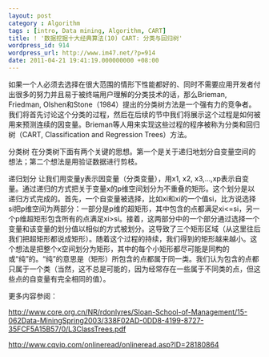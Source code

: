 ```yaml
---
layout: post
category : Algorithm
tags : [intro, Data mining, Algorithm, CART]
title: ! '数据挖掘十大经典算法(10) CART: 分类与回归树'
wordpress_id: 914
wordpress_url: http://www.im47.net/?p=914
date: 2011-04-21 19:41:19.000000000 +08:00
---
```

如果一个人必须去选择在很大范围的情形下性能都好的、同时不需要应用开发者付出很多的努力并且易于被终端用户理解的分类技术的话，那么Brieman, Friedman, Olshen和Stone（1984）提出的分类树方法是一个强有力的竞争者。我们将首先讨论这个分类的过程，然后在后续的节中我们将展示这个过程是如何被用来预测连续的因变量。Brieman等人用来实现这些过程的程序被称为分类和回归树（CART, Classification and Regression Trees）方法。

分类树
在分类树下面有两个关键的思想。第一个是关于递归地划分自变量空间的想法；第二个想法是用验证数据进行剪枝。

递归划分
让我们用变量y表示因变量（分类变量），用x1, x2, x3,...,xp表示自变量。通过递归的方式把关于变量x的p维空间划分为不重叠的矩形。这个划分是以递归方式完成的。首先，一个自变量被选择，比如xi和xi的一个值si，比方说选择si把p维空间为两部分：一部分是p维的超矩形，其中包含的点都满足xi&lt;=si，另一个p维超矩形包含所有的点满足xi&gt;si。接着，这两部分中的一个部分通过选择一个变量和该变量的划分值以相似的方式被划分。这导致了三个矩形区域（从这里往后我们把超矩形都说成矩形）。随着这个过程的持续，我们得到的矩形越来越小。这个想法是把整个x空间划分为矩形，其中的每个小矩形都尽可能是同构的或“纯”的。“纯”的意思是（矩形）所包含的点都属于同一类。我们认为包含的点都只属于一个类（当然，这不总是可能的，因为经常存在一些属于不同类的点，但这些点的自变量有完全相同的值）。

更多内容参阅：

http://www.core.org.cn/NR/rdonlyres/Sloan-School-of-Management/15-062Data-MiningSpring2003/338F02AD-0DD8-4199-8727-35FCF5A15B57/0/L3ClassTrees.pdf

http://www.cqvip.com/onlineread/onlineread.asp?ID=28180864

&nbsp;
